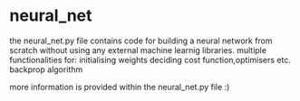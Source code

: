 # neural_net

the neural_net.py file contains code for building a neural network from scratch
without using any external machine learnig libraries.
multiple functionalities for:
initialising weights
deciding cost function,optimisers etc.
backprop algorithm


more information is provided within the neural_net.py file
:)

